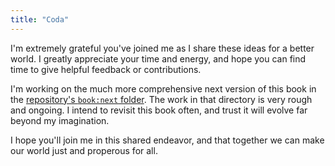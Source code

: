 ```yaml
---
title: "Coda"
---
```


I'm extremely grateful you've joined me as I share these ideas for a better world. I greatly appreciate your time and energy, and hope you can find time to give helpful feedback or contributions.

I'm working on the much more comprehensive next version of this book in the [repository's `book:next` folder](https://github.com/blainehansen/hopeful-pathway/tree/main/book:next). The work in that directory is very rough and ongoing. I intend to revisit this book often, and trust it will evolve far beyond my imagination.

I hope you'll join me in this shared endeavor, and that together we can make our world just and properous for all.
